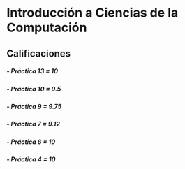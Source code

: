 # Introducción a Ciencias de la Computación
## Calificaciones
##### - Práctica 13 = 10
##### - Práctica 10 = 9.5
##### - Práctica 9 = 9.75
##### - Práctica 7 = 9.12
##### - Práctica 6 = 10
##### - Práctica 4 = 10
